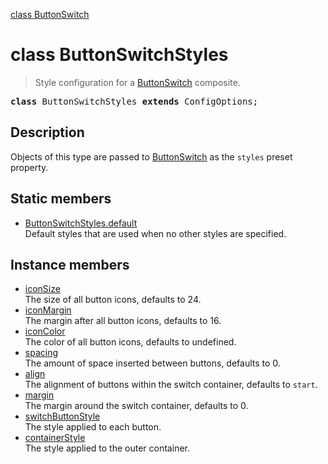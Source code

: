 [class ButtonSwitch](ButtonSwitch.md)

# class ButtonSwitchStyles

> Style configuration for a [ButtonSwitch](ButtonSwitch.md) composite.

<pre class="docgen_signature"><b>class</b> ButtonSwitchStyles <b>extends</b> ConfigOptions;</pre>

## Description

Objects of this type are passed to [ButtonSwitch](ButtonSwitch.md) as the `styles` preset property.

## Static members

- [<!--{ref:property}-->ButtonSwitchStyles.default](ButtonSwitchStyles_default.md) <!--{refchip:static}-->\
    Default styles that are used when no other styles are specified.

## Instance members

- [<!--{ref:property}-->iconSize](ButtonSwitchStyles_iconSize.md) \
    The size of all button icons, defaults to 24.
- [<!--{ref:property}-->iconMargin](ButtonSwitchStyles_iconMargin.md) \
    The margin after all button icons, defaults to 16.
- [<!--{ref:property}-->iconColor](ButtonSwitchStyles_iconColor.md) \
    The color of all button icons, defaults to undefined.
- [<!--{ref:property}-->spacing](ButtonSwitchStyles_spacing.md) \
    The amount of space inserted between buttons, defaults to 0.
- [<!--{ref:property}-->align](ButtonSwitchStyles_align.md) \
    The alignment of buttons within the switch container, defaults to `start`.
- [<!--{ref:property}-->margin](ButtonSwitchStyles_margin.md) \
    The margin around the switch container, defaults to 0.
- [<!--{ref:property}-->switchButtonStyle](ButtonSwitchStyles_switchButtonStyle.md) \
    The style applied to each button.
- [<!--{ref:property}-->containerStyle](ButtonSwitchStyles_containerStyle.md) \
    The style applied to the outer container.